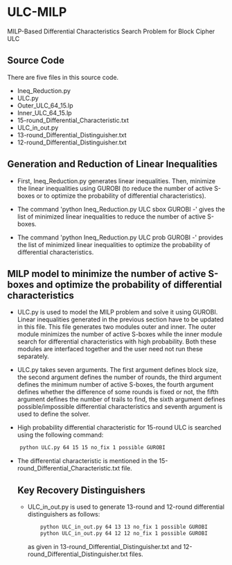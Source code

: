
# ULC-MILP

MILP-Based Differential Characteristics Search Problem for Block Cipher ULC


## Source Code

There are five files in this source code.
- Ineq_Reduction.py 
- ULC.py
- Outer_ULC_64_15.lp
- Inner_ULC_64_15.lp
- 15-round_Differential_Characteristic.txt
- ULC_in_out.py
- 13-round_Differential_Distinguisher.txt
- 12-round_Differential_Distinguisher.txt

## Generation and Reduction of Linear Inequalities

- First, Ineq_Reduction.py generates linear inequalities. Then, minimize the linear inequalities using GUROBI (to reduce the number of active S-boxes or to optimize the probability of differential characteristics).

- The command 'python Ineq_Reduction.py ULC sbox GUROBI -' gives the list of minimized linear inequalities to reduce the number of active S-boxes.

- The command 'python Ineq_Reduction.py ULC prob GUROBI -' provides the list of minimized linear inequalities to optimize the probability of differential characteristics.


## MILP model to minimize the number of active S-boxes and optimize the probability of differential characteristics

- ULC.py is used to model the MILP problem and solve it using GUROBI. Linear inequalities generated in the previous section have to be updated in this file. This file generates two modules outer and inner. The outer module minimizes the number of active S-boxes while the inner module search for differential characteristics with high probability. Both these modules are interfaced together and the user need not run these separately.

- ULC.py takes seven arguments. The first argument defines block size, the second argument defines the number of rounds, the third argument defines the minimum number of active S-boxes, the fourth argument defines whether the difference of some rounds is fixed or not, the fifth argument defines the number of trails to find, the sixth argument defines possible/impossible differential characteristics and seventh argument is used to define the solver.

- High probability differential characteristic for 15-round ULC is searched using the following command:
```bash
    python ULC.py 64 15 15 no_fix 1 possible GUROBI
```

- The differential characteristic is mentioned in the 15-round_Differential_Characteristic.txt file.

  ## Key Recovery Distinguishers

  - ULC_in_out.py is used to generate 13-round and 12-round differential distinguishers as follows:
    ```bash
        python ULC_in_out.py 64 13 13 no_fix 1 possible GUROBI
        python ULC_in_out.py 64 12 12 no_fix 1 possible GUROBI
    ```
    as given in 13-round_Differential_Distinguisher.txt and 12-round_Differential_Distinguisher.txt files.
